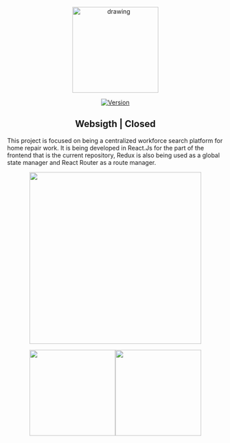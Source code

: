<p align="center"><a href="https://iheysolver.me/" target="_blank" rel="noopener noreferrer">
<img src="https://i.imgur.com/uacZyDJ.png" alt="drawing" width="200"/></a></p>

<p align="center">
  <a href="https://img.shields.io/npm/v/npm"><img src="https://img.shields.io/npm/v/vue.svg" alt="Version"></a> 
</p>

<h2 align="center">Websigth | Closed</h2>

This project is focused on being a centralized workforce search platform for home repair work.
It is being developed in React.Js for the part of the frontend that is the current repository, Redux is also being used as a global state manager and React Router as a route manager.


<p align="center"><img src="https://i.imgur.com/ZRtE1xy.png" width="400" /></p>

<p align="center"><img src="https://i.imgur.com/I3UTRJm.png" width="200" /><img src="https://i.imgur.com/UB47cGK.png" width="200" /></p>
